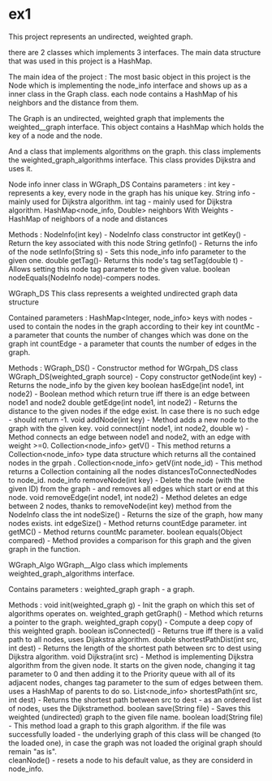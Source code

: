 # ex1
This project represents an undirected, weighted graph.

there are 2 classes which implements 3 interfaces. The main data structure that was used in this project is a HashMap.

The main idea of the project :
The most basic object in this project is the Node which is implementing the node_info interface and shows up as a inner class in the Graph class. each node contains a HashMap of his neighbors and the distance from them. 

The Graph is an undirected, weighted graph that implements the weighted__graph interface. This object contains a HashMap which holds the key of a node and the node. 

And a class that implements algorithms on the graph. this class implements the weighted_graph_algorithms interface. This class provides Dijkstra and uses it. 


Node info inner class in WGraph_DS 
Contains parameters :
int key - represents a key, every node in the graph has his unique key. 
String info - mainly used for Dijkstra algorithm.
int tag - mainly used for Dijkstra algorithm.
HashMap<node_info, Double> neighbors With Weights - HashMap of neighbors of a node and distances

Methods :
NodeInfo(int key) - NodeInfo class constructor
int getKey() - Return the key associated with this node
String getInfo() - Returns the info of the node
setInfo(String s) - Sets this node_info info parameter to the given one.
double getTag()- Returns this node's tag 
setTag(double t) - Allows setting this node tag parameter to the given value.
boolean nodeEquals(NodeInfo node)-compers nodes.

WGraph_DS
This class represents a weighted undirected graph data structure

Contained parameters :
HashMap<Integer, node_info> keys with nodes - used to contain the nodes in the graph according to their key
int countMc - a parameter that counts the number of changes which was done on the graph
int countEdge - a parameter that counts the number of edges in the graph.

Methods :
WGraph_DS() - Constructor method for WGrpah_DS class 
WGraph_DS(weighted_graph source) - Copy constructor
getNode(int key) - Returns the node_info by the given key
boolean hasEdge(int node1, int node2) - Boolean method which return true iff there is an edge between node1 and node2 
double getEdge(int node1, int node2) - Returns the distance to the given nodes if the edge exist. In case there is no such edge - should return -1. 
void addNode(int key) - Method adds a new node to the graph with the given key.
void connect(int node1, int node2, double w) - Method connects an edge between node1 and node2, with an edge with weight >=0.
Collection<node_info> getV() - This method returns a Collection<node_info> type data structure which returns all the contained nodes in the grpah . 
Collection<node_info> getV(int node_id) - This method returns a Collection containing all the nodes distancesToConnectedNodes to node_id.
node_info removeNode(int key) - Delete the node (with the given ID) from the graph - and removes all edges which start or end at this node. 
void removeEdge(int node1, int node2) - Method deletes an edge between 2 nodes, thanks to removeNode(int key) method from the NodeInfo class the 
int nodeSize() - Returns the size of the graph, how many nodes exists.
int edgeSize() - Method returns countEdge parameter.
int getMC() - Method returns countMc parameter.
boolean equals(Object compared) - Method provides a comparison for this graph and the given graph in the function.

WGraph_Algo
WGraph__Algo class which implements weighted_graph_algorithms interface.

Contains parameters :
weighted_graph graph - a graph.

Methods :
void init(weighted_graph g) - Init the graph on which this set of algorithms operates on.
weighted_graph getGraph() - Method which returns a pointer to the graph.
weighted_graph copy() - Compute a deep copy of this weighted graph.
boolean isConnected() - Returns true iff there is a valid path to all nodes, uses Dijakstra algorithm.
double shortestPathDist(int src, int dest) - Returns the length of the shortest path between src to dest using Dijkstra algorithm.
void Dijkstra(int src) - Method is implementing Dijkstra algorithm from the given node. It starts on the given node, changing it tag parameter to 0 and then adding it to the Priority queue with all of its adjacent nodes, changes tag parameter to the sum of edges between them. uses a HashMap of parents to do so.
List<node_info> shortestPath(int src, int dest) - Returns the shortest path between src to dest - as an ordered list of nodes, uses the Dijkstramethod.
boolean save(String file) - Saves this weighted (undirected) graph to the given file name.
boolean load(String file) - This method load a graph to this graph algorithm. if the file was successfully loaded - the underlying graph of this class will be changed (to the loaded one), in case the graph was not loaded the original graph should remain "as is".  
cleanNode() - resets a node to his default value, as they are considerd in node_info.
